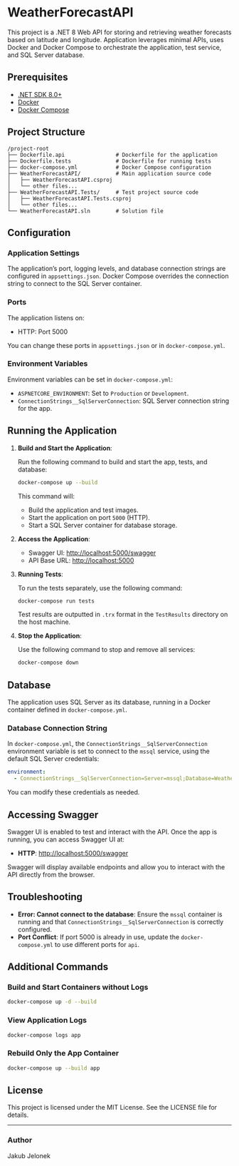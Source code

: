# WeatherForecastAPI

This project is a .NET 8 Web API for storing and retrieving weather forecasts based on latitude and longitude. Application leverages minimal APIs, uses Docker and Docker Compose to orchestrate the application, test service, and SQL Server database.

## Prerequisites

- [.NET SDK 8.0+](https://dotnet.microsoft.com/download)
- [Docker](https://www.docker.com/get-started)
- [Docker Compose](https://docs.docker.com/compose/)

## Project Structure

```
/project-root
├── Dockerfile.api                # Dockerfile for the application
├── Dockerfile.tests              # Dockerfile for running tests
├── docker-compose.yml            # Docker Compose configuration
├── WeatherForecastAPI/           # Main application source code
│   ├── WeatherForecastAPI.csproj
│   └── other files...
├── WeatherForecastAPI.Tests/     # Test project source code
│   ├── WeatherForecastAPI.Tests.csproj
│   └── other files...
└── WeatherForecastAPI.sln        # Solution file
```

## Configuration

### Application Settings

The application’s port, logging levels, and database connection strings are configured in `appsettings.json`. Docker Compose overrides the connection string to connect to the SQL Server container.

### Ports

The application listens on:

- HTTP: Port 5000

You can change these ports in `appsettings.json` or in `docker-compose.yml`.

### Environment Variables

Environment variables can be set in `docker-compose.yml`:

- `ASPNETCORE_ENVIRONMENT`: Set to `Production` or `Development`.
- `ConnectionStrings__SqlServerConnection`: SQL Server connection string for the app.

## Running the Application

1. **Build and Start the Application**:

   Run the following command to build and start the app, tests, and database:

   ```bash
   docker-compose up --build
   ```

   This command will:

   - Build the application and test images.
   - Start the application on port `5000` (HTTP).
   - Start a SQL Server container for database storage.

2. **Access the Application**:

   - Swagger UI: [http://localhost:5000/swagger](http://localhost:5000/swagger)
   - API Base URL: [http://localhost:5000](http://localhost:5000)

3. **Running Tests**:

   To run the tests separately, use the following command:

   ```bash
   docker-compose run tests
   ```

   Test results are outputted in `.trx` format in the `TestResults` directory on the host machine.

4. **Stop the Application**:

   Use the following command to stop and remove all services:

   ```bash
   docker-compose down
   ```

## Database

The application uses SQL Server as its database, running in a Docker container defined in `docker-compose.yml`.

### Database Connection String

In `docker-compose.yml`, the `ConnectionStrings__SqlServerConnection` environment variable is set to connect to the `mssql` service, using the default SQL Server credentials:

```yaml
environment:
  - ConnectionStrings__SqlServerConnection=Server=mssql;Database=WeatherForecastDb;User Id=sa;Password=DEUQN-PvR-YB9lDGtaKElA;
```

You can modify these credentials as needed.

## Accessing Swagger

Swagger UI is enabled to test and interact with the API. Once the app is running, you can access Swagger UI at:

- **HTTP**: [http://localhost:5000/swagger](http://localhost:5000/swagger)

Swagger will display available endpoints and allow you to interact with the API directly from the browser.

## Troubleshooting

- **Error: Cannot connect to the database**:
  Ensure the `mssql` container is running and that `ConnectionStrings__SqlServerConnection` is correctly configured.
- **Port Conflict**:
  If port 5000 is already in use, update the `docker-compose.yml` to use different ports for `api`.

## Additional Commands

### Build and Start Containers without Logs

```bash
docker-compose up -d --build
```

### View Application Logs

```bash
docker-compose logs app
```

### Rebuild Only the App Container

```bash
docker-compose up --build app
```

## License

This project is licensed under the MIT License. See the LICENSE file for details.

---

### Author

Jakub Jelonek
